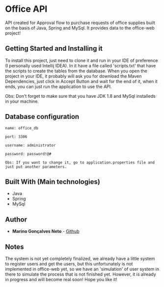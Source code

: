 # Office API

API created for Approval flow to purchase requests of office supplies built on the basis of Java, Spring and MySql. It provides data to the office-web project!

## Getting Started and Installing it

To install this project, just need to clone it and run in your IDE of preference (I personally used Intellij IDEA). In it have a file called 'scripts.txt' that have the scripts to create the tables from the database. When you open the project in your IDE, it probably will ask you for download the Maven Dependencies, just click in Accept Button and wait for the end of it, when it ends, you can just run the application to use the API.

Obs: Don't forget to make sure that you have JDK 1.8 and MySql installeds in your machine.

## Database configuration

```
name: office_db

port: 3306

username: administrator

password: password!@#

Obs: If you want to change it, go to application.properties file and just put another parameters.
```

## Built With (Main technologies)

* Java
* Spring
* MySql

## Author

* **Marino Gonçalves Neto** - [Github](https://github.com/MarinoNetoo)

## Notes

The system is not yet completely finalized, we already have a little system to register users and get the users, but this unfortunately is not implemented in office-web yet, so we have an 'simulation' of user system in there to simulate the process that is not finished yet. However, it is already in progress and will become real soon! Hope you like it!

